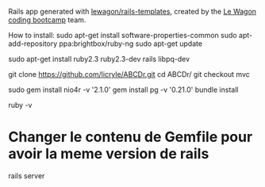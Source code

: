 Rails app generated with [lewagon/rails-templates](https://github.com/lewagon/rails-templates), created by the [Le Wagon coding bootcamp](https://www.lewagon.com) team.

How to install:
sudo apt-get install software-properties-common
sudo apt-add-repository ppa:brightbox/ruby-ng
sudo apt-get update

sudo apt-get install ruby2.3 ruby2.3-dev rails libpq-dev

git clone https://github.com/licryle/ABCDr.git
cd ABCDr/
git checkout mvc

sudo gem install nio4r -v '2.1.0'
gem install pg -v '0.21.0'
bundle install

ruby -v
# Changer le contenu de Gemfile pour avoir la meme version de rails

rails server